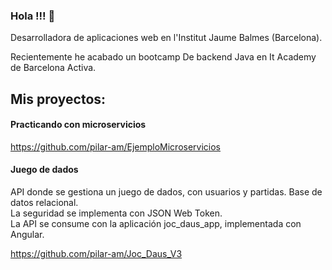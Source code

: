 ### Hola !!! 👋

Desarrolladora de aplicaciones web en l'Institut Jaume Balmes (Barcelona).

Recientemente he acabado un bootcamp De backend Java en It Academy de Barcelona Activa.<br>

## Mis proyectos:

#### Practicando con microservicios<br>

https://github.com/pilar-am/EjemploMicroservicios<br>

#### Juego de dados<br>
API donde se gestiona un juego de dados, con usuarios y partidas. Base de datos relacional.<br>
La seguridad se implementa con JSON Web Token.<br>
La API se consume con la aplicación joc_daus_app, implementada con Angular.<br>

https://github.com/pilar-am/Joc_Daus_V3


<!--
**pilar-am/pilar-am** is a ✨ _special_ ✨ repository because its `README.md` (this file) appears on your GitHub profile.

Here are some ideas to get you started:

- 🔭 I’m currently working on ...
- 🌱 I’m currently learning ...
- 👯 I’m looking to collaborate on ...
- 🤔 I’m looking for help with ...
- 💬 Ask me about ...
- 📫 How to reach me: ...
- 😄 Pronouns: ...
- ⚡ Fun fact: ...
-->
